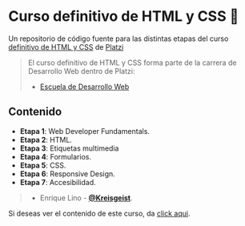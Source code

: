 # Curso definitivo de HTML y CSS 💚
Un repositorio de código fuente para las distintas etapas del curso [definitivo de HTML y CSS](https://platzi.com/clases/html-css-2020/ "curso definitivo de HTML y CSS") de [Platzi](https://platzi.com/ "Platzi")
> El curso definitivo de HTML y CSS forma parte de la carrera de Desarrollo Web dentro de Platzi:
> - [Escuela de Desarrollo Web](https://platzi.com/web/ "Escuela de Desarrollo Web")


## Contenido
* **Etapa 1**: Web Developer Fundamentals.
* **Etapa 2**: HTML.
* **Etapa 3**: Etiquetas multimedia
* **Etapa 4**: Formularios.
* **Etapa 5**: CSS.
* **Etapa 6**: Responsive Design.
* **Etapa 7**: Accesibilidad.

> - Enrique Lino - [**@Kreisgeist**](https://twitter.com/Kreisgeist "Twitter").

Si deseas ver el contenido de este curso, da [click aqui](https://platzi.com/clases/html-css-2020/ "a ver el curso").
